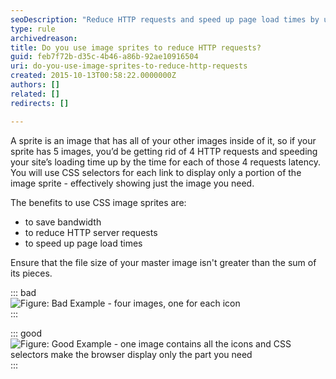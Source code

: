 ```yaml
---
seoDescription: "Reduce HTTP requests and speed up page load times by using CSS image sprites, a technique that combines multiple images into one, allowing browsers to display only the needed portion."
type: rule
archivedreason: 
title: Do you use image sprites to reduce HTTP requests?
guid: feb7f72b-d35c-4b46-a86b-92ae10916504
uri: do-you-use-image-sprites-to-reduce-http-requests
created: 2015-10-13T00:58:22.0000000Z
authors: []
related: []
redirects: []

---
```


A sprite is an image that has all of your other images inside of it, so if your sprite               has 5 images, you’d be getting rid of 4 HTTP requests and speeding your site’s loading time               up by the time for each of those 4 requests latency. You will use CSS selectors for each               link to display only a portion of the image sprite - effectively showing just the               image you need.

<!--endintro-->

The benefits to use CSS image sprites are:

* to save bandwidth
* to reduce HTTP server requests
* to speed up page load times


Ensure that the file size of your master image isn't greater than the sum of its pieces.


::: bad  
![Figure: Bad Example - four images, one for each icon](ImageSprites\_bad.gif)  
:::


::: good  
![Figure: Good Example - one image contains all the icons and CSS selectors make the browser display only the part you need](ImageSprites\_good.gif)  
:::
